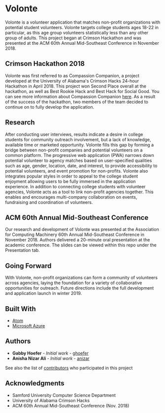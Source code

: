 # Volonte
Volonte is a volunteer application that matches non-profit organizations with potential student volunteers. Volonte targets college students ages 18-22 in particular, as this age group volunteers statistically less than any other group of adults. This project began at Crimson Hackathon and was presented at the ACM 60th Annual Mid-Southeast Conference in November 2018.  

## Crimson Hackathon 2018

Volonte was first referred to as Compassion Companion, a project developed at the University of Alabama's Crimson Hacks 24-hour Hackathon in April 2018. This project won Second Place overall at the hackathon, as well as Best Rookie Hack and Best Hack for Social Good. You can see more information about Compassion Companion [here](https://www.gabbyhoefer.com/compassion-companion). As a result of the success of the hackathon, two members of the team decided to continue on to fully develop the application. 

## Research 

After conducting user interviews, results indicate a desire in college students for community outreach involvement, but a lack of knowledge, available time or marketed opportunity. Volonte fills this gap by forming a bridge between non-profit companies and potential volunteers on a common platform. The progressive web application (PWA) narrows down potential volunteer to agency matches based on user-specified qualities such as age, gender, location, date, and interest, to provide accessibility to potential volunteers, and event promotion for non-profits. Volonte also integrates popular styles in order to appeal to the college student enjoyment allowing users to be fully immersed in the application experience. In addition to connecting college students with volunteer agencies, Volonte acts as a tool to link non-profit agencies together. This enables and encourages multi-company collaboration on events, fundraising and coordination of volunteers.

## ACM 60th Annual Mid-Southeast Conference

Our research and development of Volonte was presented at the Association for Computing Machinery 60th Annual Mid-Southeast Conference in November 2018. Authors delivered a 20-minute oral presentation at the academic conference. The slides can be viewed within this repo under the Presentation tab. 

## Going Forward 

With Volonte, non-profit organizations can form a community of volunteers across agencies, laying the foundation for a variety of collaborative opportunities for outreach. Future directions include the full development and application launch in winter 2019.

## Built With

* [Atom](http://www.atom.io)
* [Microsoft Azure](https://azure.microsoft.com/en-us/free/search/?v=18.45)

## Authors

* **Gabby Hoefer** - *Initial work* - [ghoefer](https://github.com/ghoefer)
* **Anisha Nizar Ali** - *Initial work* - [anizar](https://github.com/anizar)

See also the list of [contributors](https://github.com/volonte/contributors) who participated in this project


## Acknowledgments

* Samford University Computer Science Department
* University of Alabama Crimson Hacks
* ACM 60th Annual Mid-Southeast Conference (Nov. 2018)

